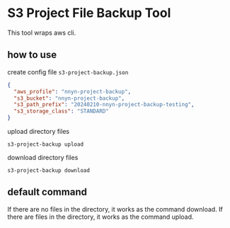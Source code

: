 # S3 Project File Backup Tool

This tool wraps aws cli.

## how to use

create config file `s3-project-backup.json`

```json
{
  "aws_profile": "nnyn-project-backup",
  "s3_bucket": "nnyn-project-backup",
  "s3_path_prefix": "20240210-nnyn-project-backup-testing",
  "s3_storage_class": "STANDARD"
}
```

upload directory files

```shell
s3-project-backup upload
```

download directory files

```shell
s3-project-backup download
```

## default command

If there are no files in the directory, it works as the command download. If there are files in the directory, it works as the command upload.
